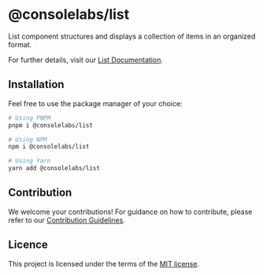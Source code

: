 # @consolelabs/list

List component structures and displays a collection of items in an organized
format.

For further details, visit our
[List Documentation](https://ds.console.so/?path=/docs/ui-list--docs).

## Installation

Feel free to use the package manager of your choice:

```sh
# Using PNPM
pnpm i @consolelabs/list

# Using NPM
npm i @consolelabs/list

# Using Yarn
yarn add @consolelabs/list
```

## Contribution

We welcome your contributions! For guidance on how to contribute, please refer
to our [Contribution Guidelines](/CONTRIBUTING.md).

## Licence

This project is licensed under the terms of the
[MIT license](https://choosealicense.com/licenses/mit/).
